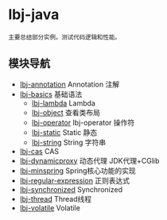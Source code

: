 # lbj-java
	
	主要总结部分实例。测试代码逻辑和性能。

## 模块导航

- [lbj-annotation](./lbj-annotation/README.md) Annotation 注解
- [lbj-basics](./lbj-basics/README.md) 基础语法
    - [lbj-lambda](./lbj-basics/lbj-lambda/README.md) Lambda
    - [lbj-object](./lbj-basics/lbj-object/README.md) 查看类布局
    - [lbj-operator](./lbj-basics/lbj-operator/README.md) lbj-operator 操作符
    - [lbj-static](./lbj-basics/lbj-static/README.md) Static 静态
    - [lbj-string](./lbj-basics/lbj-string/README.md) String 字符串
- [lbj-cas](./lbj-cas/README.md) CAS
- [lbj-dynamicproxy](./lbj-dynamicproxy/README.md) 动态代理 JDK代理+CGlib
- [lbj-minspring](./lbj-minspring/README.md) Spring核心功能的实现
- [lbj-regular-expression](./lbj-regular-expression/README.md) 正则表达式
- [lbj-synchronized](./lbj-synchronized/README.md) Synchronized
- [lbj-thread](./lbj-thread/README.md) Thread线程
- [lbj-volatile](./lbj-volatile/README.md) Volatile
